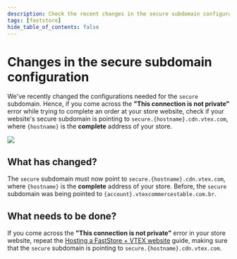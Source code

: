 ```yaml
---
description: Check the recent changes in the secure subdomain configuration.
tags: [faststore]
hide_table_of_contents: false
---
```


# Changes in the secure subdomain configuration

We've recently changed the configurations needed for the `secure` subdomain. Hence, if you come across the **"This connection is not private"** error while trying to complete an order at your store website, check if your website's secure subdomain is pointing to `secure.{hostname}.cdn.vtex.com`, where `{hostname}` is the **complete** address of your store.

![](https://vtexhelp.vtexassets.com/assets/docs/src/not-secure___d8621c4ec4766fde0206c32055a2975d.jpeg)

## What has changed?

The `secure` subdomain must now point to `secure.{hostname}.cdn.vtex.com`, where `{hostname}` is the **complete** address of your store. Before, the `secure` subdomain was being pointed to `{account}.vtexcommercestable.com.br`.

## What needs to be done?

If you come across the **"This connection is not private"** error in your store website, repeat the [Hosting a FastStore + VTEX website](/how-to-guides/platform-integration/vtex/hosting-a-faststore-vtex-website) guide, making sure that the `secure` subdomain is pointing to `secure.{hostname}.cdn.vtex.com`.

